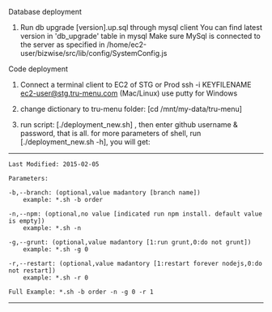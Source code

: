 Database deployment

1. Run db upgrade [version].up.sql through mysql client
You can find latest version in 'db_upgrade' table in mysql
Make sure MySql is connected to the server as specified in /home/ec2-user/bizwise/src/lib/config/SystemConfig.js

Code deployment

1. Connect a terminal client to EC2 of STG or Prod
ssh -i KEYFILENAME ec2-user@stg.tru-menu.com  (Mac/Linux)
use putty for Windows 

2. change dictionary to tru-menu folder: [cd /mnt/my-data/tru-menu]

3. run script: [./deployment_new.sh] , then enter github username & password, that is all.
for more parameters of shell, run [./deployment_new.sh -h], you will get:

------------------------------------------------------------------
    Last Modified: 2015-02-05

    Parameters:

    -b,--branch: (optional,value madantory [branch name])
        example: *.sh -b order

    -n,--npm: (optional,no value [indicated run npm install. default value is empty])
        example: *.sh -n

    -g,--grunt: (optional,value madantory [1:run grunt,0:do not grunt])
        example: *.sh -g 0

    -r,--restart: (optional,value madantory [1:restart forever nodejs,0:do not restart])
        example: *.sh -r 0

    Full Example: *.sh -b order -n -g 0 -r 1
------------------------------------------------------------------
